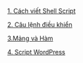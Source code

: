 [1. Cách viết Shell Script](docs/1.Cách_viết_Shell_Script.md)

[2. Câu lệnh điều khiển](docs/2.Câu_lệnh_điều_khiển.md)

[3.Mảng và Hàm](docs/3.Mảng_và_Hàm.md)

[4. Script WordPress](docs/script_wordpress.md)